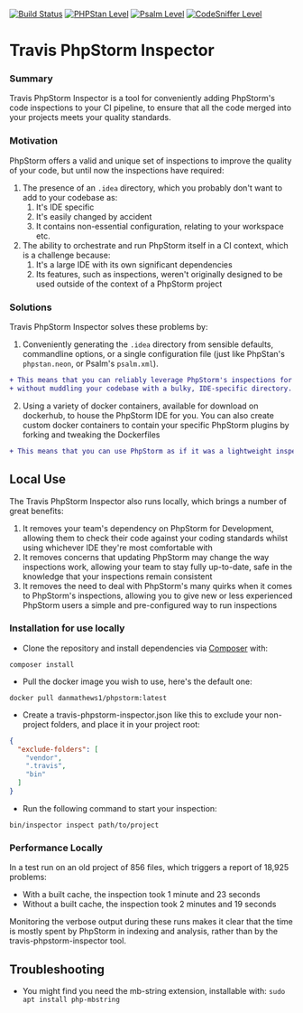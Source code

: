 [![Build Status](https://travis-ci.com/dan-mathews/travis-phpstorm-inspector.svg?branch=master)](https://travis-ci.com/coderman17/typed-arrays)
[![PHPStan Level](https://img.shields.io/badge/PHPStan-max-brightgreen.svg?style=flat)](https://github.com/dan-mathews/travis-phpstorm-inspector/blob/master/.travis/standards)
[![Psalm Level](https://img.shields.io/badge/Psalm-max-brightgreen.svg?style=flat)](https://github.com/dan-mathews/travis-phpstorm-inspector/blob/master/psalm.xml)
[![CodeSniffer Level](https://img.shields.io/badge/CodeSniffer-PSR12-brightgreen.svg?style=flat)](https://github.com/dan-mathews/travis-phpstorm-inspector/blob/master/.travis/standards)

# Travis PhpStorm Inspector
### Summary
Travis PhpStorm Inspector is a tool for conveniently adding PhpStorm's code inspections to your CI pipeline, to ensure
that all the code merged into your projects meets your quality standards.

### Motivation
PhpStorm offers a valid and unique set of inspections to improve the quality of your code, but until now the inspections
have required:
1. The presence of an `.idea` directory, which you probably don't want to add to your codebase as:
   1. It's IDE specific
   2. It's easily changed by accident
   3. It contains non-essential configuration, relating to your workspace etc.
2. The ability to orchestrate and run PhpStorm itself in a CI context, which is a challenge because:
   1. It's a large IDE with its own significant dependencies
   2. Its features, such as inspections, weren't originally designed to be used outside of the context of a PhpStorm project

### Solutions
Travis PhpStorm Inspector solves these problems by:
1. Conveniently generating the `.idea` directory from sensible defaults, commandline options, or a single configuration
file (just like PhpStan's `phpstan.neon`, or Psalm's `psalm.xml`).
```diff
+ This means that you can reliably leverage PhpStorm's inspections for stronger coding standards,
+ without muddling your codebase with a bulky, IDE-specific directory.
```
2. Using a variety of docker containers, available for download on dockerhub, to house the PhpStorm IDE for you. You
can also create custom docker containers to contain your specific PhpStorm plugins by forking and tweaking the Dockerfiles  
``` diff
+ This means that you can use PhpStorm as if it was a lightweight inspection tool.
```

## Local Use
The Travis PhpStorm Inspector also runs locally, which brings a number of great benefits:
1. It removes your team's dependency on PhpStorm for Development, allowing them to check their code against your coding
standards whilst using whichever IDE they're most comfortable with
2. It removes concerns that updating PhpStorm may change the way inspections work, allowing your team to stay fully up-to-date,
safe in the knowledge that your inspections remain consistent
4. It removes the need to deal with PhpStorm's many quirks when it comes to PhpStorm's inspections, allowing you
to give new or less experienced PhpStorm users a simple and pre-configured way to run inspections

### Installation for use locally
- Clone the repository and install dependencies via [Composer](https://getcomposer.org/) with:
```shell
composer install
```
- Pull the docker image you wish to use, here's the default one:
```shell
docker pull danmathews1/phpstorm:latest
```
- Create a travis-phpstorm-inspector.json like this to exclude your non-project folders, and place it in your project root:
``` json
{
  "exclude-folders": [
    "vendor",
    ".travis",
    "bin"
  ]
}
```
- Run the following command to start your inspection:
```
bin/inspector inspect path/to/project
```

### Performance Locally
In a test run on an old project of 856 files, which triggers a report of 18,925 problems:
- With a built cache, the inspection took 1 minute and 23 seconds
- Without a built cache, the inspection took 2 minutes and 19 seconds

Monitoring the verbose output during these runs makes it clear that the time is mostly spent by PhpStorm in indexing and analysis,
rather than by the travis-phpstorm-inspector tool.

## Troubleshooting
- You might find you need the mb-string extension, installable with: `sudo apt install php-mbstring`
